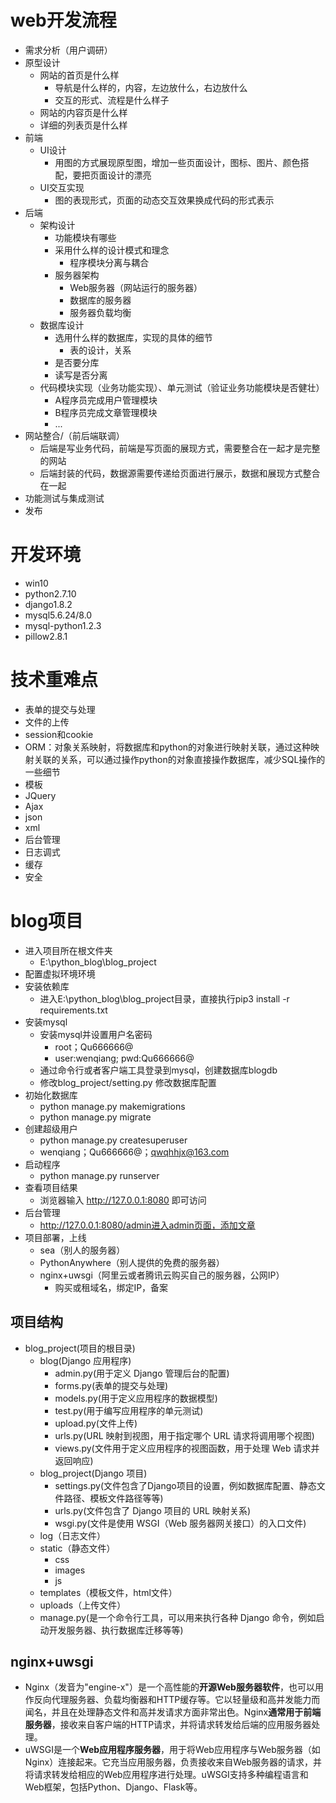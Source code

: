 
# web开发流程
- 需求分析（用户调研）
- 原型设计
	- 网站的首页是什么样
		- 导航是什么样的，内容，左边放什么，右边放什么
		- 交互的形式、流程是什么样子
	- 网站的内容页是什么样
	- 详细的列表页是什么样
- 前端
	- UI设计
		- 用图的方式展现原型图，增加一些页面设计，图标、图片、颜色搭配，要把页面设计的漂亮
	- UI交互实现
		- 图的表现形式，页面的动态交互效果换成代码的形式表示
- 后端 
	- 架构设计
		- 功能模块有哪些
		- 采用什么样的设计模式和理念
			- 程序模块分离与耦合
		- 服务器架构
			- Web服务器（网站运行的服务器）
			- 数据库的服务器
			- 服务器负载均衡
	- 数据库设计
		- 选用什么样的数据库，实现的具体的细节
			- 表的设计，关系
		- 是否要分库
		- 读写是否分离
	- 代码模块实现（业务功能实现）、单元测试（验证业务功能模块是否健壮）
		- A程序员完成用户管理模块
		- B程序员完成文章管理模块
		- ...
- 网站整合/（前后端联调）
	- 后端是写业务代码，前端是写页面的展现方式，需要整合在一起才是完整的网站 
	- 后端封装的代码，数据源需要传递给页面进行展示，数据和展现方式整合在一起
- 功能测试与集成测试
- 发布

# 开发环境
- win10
- python2.7.10
- django1.8.2
- mysql5.6.24/8.0
- mysql-python1.2.3
- pillow2.8.1

# 技术重难点
- 表单的提交与处理
- 文件的上传
- session和cookie
- ORM：对象关系映射，将数据库和python的对象进行映射关联，通过这种映射关联的关系，可以通过操作python的对象直接操作数据库，减少SQL操作的一些细节
- 模板
- JQuery
- Ajax
- json
- xml
- 后台管理
- 日志调式
- 缓存
- 安全



# blog项目

- 进入项目所在根文件夹
	- E:\python_blog\blog_project
- 配置虚拟环境环境
- 安装依赖库
	- 进入E:\python_blog\blog_project目录，直接执行pip3 install -r requirements.txt
- 安装mysql
	- 安装mysql并设置用户名密码
		- root；Qu666666@
		- user:wenqiang; pwd:Qu666666@
	- 通过命令行或者客户端工具登录到mysql，创建数据库blogdb
	- 修改blog_project/setting.py 修改数据库配置
- 初始化数据库
	- python manage.py makemigrations
	- python manage.py migrate
- 创建超级用户
	- python manage.py createsuperuser
	- wenqiang；Qu666666@；qwqhhjx@163.com
- 启动程序
	- python manage.py runserver
- 查看项目结果
	- 浏览器输入 http://127.0.0.1:8080 即可访问
- 后台管理
	- http://127.0.0.1:8080/admin进入admin页面，添加文章
- 项目部署，上线
	- sea（别人的服务器）
	- PythonAnywhere（别人提供的免费的服务器）
	- nginx+uwsgi（阿里云或者腾讯云购买自己的服务器，公网IP）
		- 购买或租域名，绑定IP，备案


## 项目结构
- blog_project(项目的根目录)
	- blog(Django 应用程序)
		- admin.py(用于定义 Django 管理后台的配置)
		- forms.py(表单的提交与处理)
		- models.py(用于定义应用程序的数据模型)
		- test.py(用于编写应用程序的单元测试)
		- upload.py(文件上传)
		- urls.py(URL 映射到视图，用于指定哪个 URL 请求将调用哪个视图)
		- views.py(文件用于定义应用程序的视图函数，用于处理 Web 请求并返回响应)
	- blog_project(Django 项目)
		- settings.py(文件包含了Django项目的设置，例如数据库配置、静态文件路径、模板文件路径等等)
		- urls.py(文件包含了 Django 项目的 URL 映射关系)
		- wsgi.py(文件是使用 WSGI（Web 服务器网关接口）的入口文件)
	- log（日志文件）
	- static（静态文件）
		- css
		- images
		- js
	- templates（模板文件，html文件）
	- uploads（上传文件）
	- manage.py(是一个命令行工具，可以用来执行各种 Django 命令，例如启动开发服务器、执行数据库迁移等等)



## nginx+uwsgi
- Nginx（发音为"engine-x"）是一个高性能的**开源Web服务器软件**，也可以用作反向代理服务器、负载均衡器和HTTP缓存等。它以轻量级和高并发能力而闻名，并且在处理静态文件和高并发请求方面非常出色。Nginx**通常用于前端服务器**，接收来自客户端的HTTP请求，并将请求转发给后端的应用服务器处理。
- uWSGI是一个**Web应用程序服务器**，用于将Web应用程序与Web服务器（如Nginx）连接起来。它充当应用服务器，负责接收来自Web服务器的请求，并将请求转发给相应的Web应用程序进行处理。uWSGI支持多种编程语言和Web框架，包括Python、Django、Flask等。


